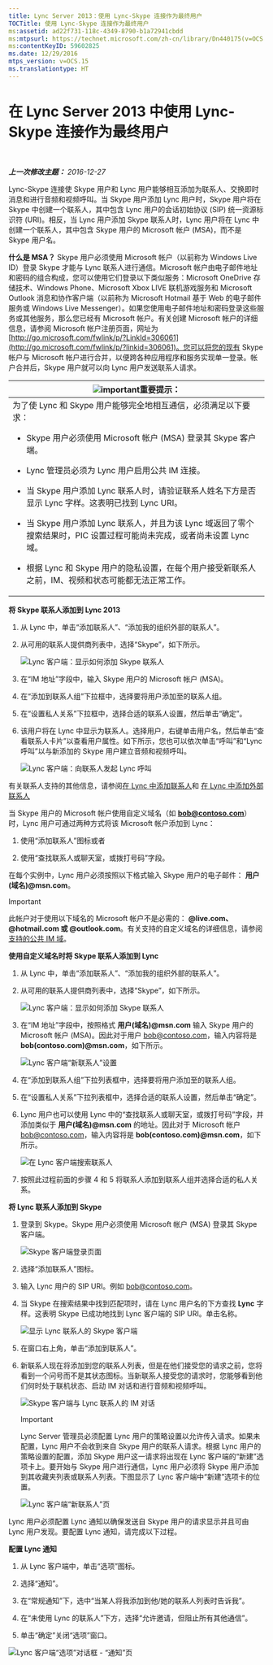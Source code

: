 ```yaml
---
title: Lync Server 2013：使用 Lync-Skype 连接作为最终用户
TOCTitle: 使用 Lync-Skype 连接作为最终用户
ms:assetid: ad22f731-118c-4349-8790-b1a72941cbdd
ms:mtpsurl: https://technet.microsoft.com/zh-cn/library/Dn440175(v=OCS.15)
ms:contentKeyID: 59602825
ms.date: 12/29/2016
mtps_version: v=OCS.15
ms.translationtype: HT
---
```


# 在 Lync Server 2013 中使用 Lync-Skype 连接作为最终用户

 

_**上一次修改主题：** 2016-12-27_

Lync-Skype 连接使 Skype 用户和 Lync 用户能够相互添加为联系人、交换即时消息和进行音频和视频呼叫。当 Skype 用户添加 Lync 用户时，Skype 用户将在 Skype 中创建一个联系人，其中包含 Lync 用户的会话初始协议 (SIP) 统一资源标识符 (URI)。相反，当 Lync 用户添加 Skype 联系人时，Lync 用户将在 Lync 中创建一个联系人，其中包含 Skype 用户的 Microsoft 帐户 (MSA)，而不是 Skype 用户名。

**什么是 MSA？** Skype 用户必须使用 Microsoft 帐户（以前称为 Windows Live ID）登录 Skype 才能与 Lync 联系人进行通信。Microsoft 帐户由电子邮件地址和密码的组合构成，您可以使用它们登录以下类似服务：Microsoft OneDrive 存储技术、Windows Phone、Microsoft Xbox LIVE 联机游戏服务和 Microsoft Outlook 消息和协作客户端（以前称为 Microsoft Hotmail 基于 Web 的电子邮件服务或 Windows Live Messenger）。如果您使用电子邮件地址和密码登录这些服务或其他服务，那么您已经有 Microsoft 帐户。有关创建 Microsoft 帐户的详细信息，请参阅 Microsoft 帐户注册页面，网址为 [http://go.microsoft.com/fwlink/p/?LinkId=306061](http://go.microsoft.com/fwlink/p/?linkid=306061)。您可以将您的现有 Skype 帐户与 Microsoft 帐户进行合并，以便跨各种应用程序和服务实现单一登录。帐户合并后，Skype 用户就可以向 Lync 用户发送联系人请求。

<table>
<colgroup>
<col style="width: 100%" />
</colgroup>
<thead>
<tr class="header">
<th><img src="images/Gg398794.important(OCS.15).gif" title="important" alt="important" />重要提示：</th>
</tr>
</thead>
<tbody>
<tr class="odd">
<td>为了使 Lync 和 Skype 用户能够完全地相互通信，必须满足以下要求：
<ul>
<li><p>Skype 用户必须使用 Microsoft 帐户 (MSA) 登录其 Skype 客户端。</p></li>
<li><p>Lync 管理员必须为 Lync 用户启用公共 IM 连接。</p></li>
<li><p>当 Skype 用户添加 Lync 联系人时，请验证联系人姓名下方是否显示 Lync 字样。这表明已找到 Lync URI。</p></li>
<li><p>当 Skype 用户添加 Lync 联系人，并且为该 Lync 域返回了零个搜索结果时，PIC 设置过程可能尚未完成，或者尚未设置 Lync 域。</p></li>
<li><p>根据 Lync 和 Skype 用户的隐私设置，在每个用户接受新联系人之前，IM、视频和状态可能都无法正常工作。</p></li>
</ul></td>
</tr>
</tbody>
</table>


**将 Skype 联系人添加到 Lync 2013**

1.  从 Lync 中，单击“添加联系人”、“添加我的组织外部的联系人”。

2.  从可用的联系人提供商列表中，选择“Skype”，如下所示。
    
    ![Lync 客户端：显示如何添加 Skype 联系人](images/Dn440175.ac4e2f21-c1d9-47d8-b99e-d49fe4eb36d7(OCS.15).jpg "Lync 客户端：显示如何添加 Skype 联系人")

3.  在“IM 地址”字段中，输入 Skype 用户的 Microsoft 帐户 (MSA)。

4.  在“添加到联系人组”下拉框中，选择要将用户添加至的联系人组。

5.  在“设置私人关系”下拉框中，选择合适的联系人设置，然后单击“确定”。

6.  该用户将在 Lync 中显示为联系人。选择用户，右键单击用户名，然后单击“查看联系人卡片”以查看用户属性。如下所示，您也可以依次单击“呼叫”和“Lync 呼叫”以与新添加的 Skype 用户建立音频和视频呼叫。
    
    ![Lync 客户端：向联系人发起 Lync 呼叫](images/Dn440175.cd7cb21a-87f7-4bfa-b30c-980d4098d226(OCS.15).jpg "Lync 客户端：向联系人发起 Lync 呼叫")

有关联系人支持的其他信息，请参阅[在 Lync 中添加联系人](http://office.microsoft.com/zh-cn/office365-lync-online-help/add-a-contact-in-lync-ha102828922.aspx)和 [在 Lync 中添加外部联系人](http://office.microsoft.com/zh-cn/office365-lync-online-help/add-an-external-contact-in-lync-ha104038998.aspx?ctt=5%26origin=ha102828922)

当 Skype 用户的 Microsoft 帐户使用自定义域名（如 <strong>bob@contoso.com</strong>）时，Lync 用户可通过两种方式将该 Microsoft 帐户添加到 Lync：

1.  使用“添加联系人”图标或者

2.  使用“查找联系人或聊天室，或拨打号码”字段。

在每个实例中，Lync 用户必须按照以下格式输入 Skype 用户的电子邮件： <strong>用户(域名)@msn.com</strong>。

> [!IMPORTANT]
> 此帐户对于使用以下域名的 Microsoft 帐户不是必需的： <strong>@live.com、@hotmail.com 或 @outlook.com</strong>。有关支持的自定义域名的详细信息，请参阅 <a href="http://support.microsoft.com/kb/897567">支持的公共 IM 域</a>。


**使用自定义域名时将 Skype 联系人添加到 Lync**

1.  从 Lync 中，单击“添加联系人”、“添加我的组织外部的联系人”。

2.  从可用的联系人提供商列表中，选择“Skype”，如下所示。
    
    ![Lync 客户端：显示如何添加 Skype 联系人](images/Dn440175.ac4e2f21-c1d9-47d8-b99e-d49fe4eb36d7(OCS.15).jpg "Lync 客户端：显示如何添加 Skype 联系人")

3.  在“IM 地址”字段中，按照格式 <strong>用户(域名)@msn.com</strong> 输入 Skype 用户的 Microsoft 帐户 (MSA)。因此对于用户 bob@contoso.com，输入内容将是 <strong>bob(contoso.com)@msn.com</strong>，如下所示。
    
    ![Lync 客户端“新联系人”设置](images/Dn440175.422e69b5-2c0c-4260-858f-f10309af772f(OCS.15).jpg "Lync 客户端“新联系人”设置")

4.  在“添加到联系人组”下拉列表框中，选择要将用户添加至的联系人组。

5.  在“设置私人关系”下拉列表框中，选择合适的联系人设置，然后单击“确定”。

6.  Lync 用户也可以使用 Lync 中的“查找联系人或聊天室，或拨打号码”字段，并添加类似于 <strong>用户(域名)@msn.com</strong> 的地址。因此对于 Microsoft 帐户 bob@contoso.com，输入内容将是 <strong>bob(contoso.com)@msn.com</strong>，如下所示。
    
    ![在 Lync 客户端搜索联系人](images/Dn440175.69787db8-f9b9-49e5-b197-b90b10393301(OCS.15).jpg "在 Lync 客户端搜索联系人")

7.  按照此过程前面的步骤 4 和 5 将联系人添加到联系人组并选择合适的私人关系。

**将 Lync 联系人添加到 Skype**

1.  登录到 Skype。Skype 用户必须使用 Microsoft 帐户 (MSA) 登录其 Skype 客户端。
    
    ![Skype 客户端登录页面](images/Dn440175.b4fd7c5a-be35-4205-80c7-872863b7a91d(OCS.15).jpg "Skype 客户端登录页面")

2.  选择“添加联系人”图标。

3.  输入 Lync 用户的 SIP URI。例如 bob@contoso.com。

4.  当 Skype 在搜索结果中找到匹配项时，请在 Lync 用户名的下方查找 **Lync** 字样。这表明 Skype 已成功地找到 Lync 客户端的 SIP URI。单击名称。
    
    ![显示 Lync 联系人的 Skype 客户端](images/Dn440175.4e690a72-1a54-4442-89cf-0fb45ac5f56a(OCS.15).jpg "显示 Lync 联系人的 Skype 客户端")

5.  在窗口右上角，单击“添加到联系人”。

6.  新联系人现在将添加到您的联系人列表，但是在他们接受您的请求之前，您将看到一个问号而不是其状态图标。当新联系人接受您的请求时，您能够看到他们何时处于联机状态、启动 IM 对话和进行音频和视频呼叫。
    
    ![Skype 客户端与 Lync 联系人的 IM 对话](images/Dn440175.86ca6f81-4db9-45ba-8511-1f7541aaf066(OCS.15).jpg "Skype 客户端与 Lync 联系人的 IM 对话")
    
    > [!IMPORTANT]
    > Lync Server 管理员必须配置 Lync 用户的策略设置以允许传入请求。如果未配置，Lync 用户不会收到来自 Skype 用户的联系人请求。根据 Lync 用户的策略设置的配置，添加 Skype 用户这一请求将出现在 Lync 客户端的“新建”选项卡上。要开始与 Skype 用户进行通信，Lync 用户必须将 Skype 用户添加到其收藏夹列表或联系人列表。下图显示了 Lync 客户端中“新建”选项卡的位置。
    
    ![Lync 客户端“新联系人”页](images/Dn440175.b1cf8570-1401-47d9-ab14-b04f0d7e8a7a(OCS.15).jpg "Lync 客户端“新联系人”页")

Lync 用户必须配置 Lync 通知以确保发送自 Skype 用户的请求显示并且可由 Lync 用户发现。要配置 Lync 通知，请完成以下过程。

**配置 Lync 通知**

1.  从 Lync 客户端中，单击“选项”图标。

2.  选择“通知”。

3.  在“常规通知”下，选中“当某人将我添加到他/她的联系人列表时告诉我”。

4.  在“未使用 Lync 的联系人”下方，选择“允许邀请，但阻止所有其他通信”。

5.  单击“确定”关闭“选项”窗口。

![Lync 客户端“选项”对话框 - “通知”页](images/Dn440175.b36ed67f-f394-4f66-b60a-b74793001bfc(OCS.15).jpg "Lync 客户端“选项”对话框 - “通知”页")

